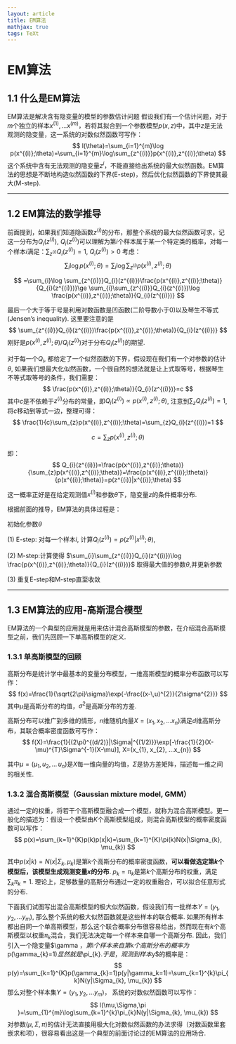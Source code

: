```yaml
---
layout: article
title: EM算法
mathjax: true
tags: TeXt
---
```


# EM算法


## 1.1 什么是EM算法

EM算法是解决含有隐变量的模型的参数估计问题
假设我们有一个估计问题，对于$m$个独立的样本${x^{(1)},...x^{(m)}}$，若将其拟合到一个参数模型$p(x,z)$中，其中$z$是无法观测的隐变量，这一系统的对数似然函数可写作：
$$
l(\theta)=\sum_{i=1}^{m}\log p(x^{(i)};\theta)=\sum_{i=1}^{m}\log\sum_{z^{(i)}}p(x^{(i)},z^{(i)};\theta)
$$
这个系统中含有无法观测的隐变量$z^{i}$，不能直接给出系统的最大似然函数。EM算法的思想是不断地构造似然函数的下界(E-step)，然后优化似然函数的下界使其最大(M-step).

------


## 1.2 EM算法的数学推导

前面提到，如果我们知道隐函数$z^{(i)}$的分布，那整个系统的最大似然函数可求，记这一分布为$Q_{i}(z^{(i)})$, $Q_{i}(z^{(i)})$可以理解为第$i$个样本属于某一个特定类的概率，对每一个样本$i$满足：$\sum_{z^(i)}Q_{i}(z^{(i)})=1$, $Q_{i}(z^{(i)})>0$
考虑：
$$
\sum_{i}\log p(x^{(i)};\theta)=\sum_{i}\log\sum_{z^{(i)}}p(x^{(i)},z^{(i)};\theta)
$$

$$
=\sum_{i}\log \sum_{z^{(i)}}Q_{i}(z^{(i)})\frac{p(x^{(i)},z^{(i)};\theta)}{Q_{i}(z^{(i)})}\ge \sum_{i}\sum_{z^{(i)}}Q_{i}(z^{(i)})\log \frac{p(x^{(i)},z^{(i)};\theta)}{Q_{i}(z^{(i)})}
$$

最后一个大于等于号是利用对数函数是凹函数(二阶导数小于0)以及琴生不等式(Jensen’s inequality). 这里要注意的是
$$
\sum_{z^{(i)}}Q_{i}(z^{(i)})\frac{p(x^{(i)},z^{(i)};\theta)}{Q_{i}(z^{(i)})}
$$
刚好是$p(x^{(i)},z^{(i)};\theta)/Q_{i}(z^{(i)})$对于分布$Q_{i}(z^{(i)})$的期望.

对于每一个$Q_{i}$, 都给定了一个似然函数的下界，假设现在我们有一个对参数的估计$\theta$, 如果我们想最大化似然函数，一个很自然的想法就是让上式取等号，根据琴生不等式取等号的条件，我们需要：
$$
\frac{p(x^{(i)},z^{(i)};\theta)}{Q_{i}(z^{(i)})}=c
$$
其中$c$是不依赖于$z^{(i)}$分布的常量，即${Q_{i}(z^{(i)})} \propto p(x^{(i)},z^{(i)};\theta)$, 注意到$\sum_{z}Q_{i}(z^{(i)})=1$, 将$c$移动到等式一边，整理可得：
$$
\frac{1}{c}\sum_{z}p(x^{(i)},z^{(i)};\theta)=\sum_{z}Q_{i}(z^{(i)})=1
$$

$$
c=\sum_{z}p(x^{(i)},z^{(i)};\theta)
$$

即：
$$
Q_{i}(z^{(i)})=\frac{p(x^{(i)},z^{(i)};\theta)}{\sum_{z}p(x^{(i)},z^{(i)};\theta)}=\frac{p(x^{(i)},z^{(i)};\theta)}{p(x^{(i)};\theta)}=p(z^{(i)}|x^{(i)};\theta)
$$

这一概率正好是在给定观测值$x^{(i)}$和参数$\theta$下，隐变量$z$的条件概率分布.

根据前面的推导，EM算法的具体过程是：

初始化参数$\theta$

(1) E-step: 对每一个样本$i$, 计算$Q_{i}(z^{(i)})=p(z^{(i)}|x^{(i)};\theta)$, 

(2) M-step:计算使得 $\sum_{i}\sum_{z^{(i)}}Q_{i}(z^{(i)})\log \frac{p(x^{(i)},z^{(i)};\theta)}{Q_{i}(z^{(i)})}$ 取得最大值的参数$\theta$,并更新参数

(3) 重复E-step和M-step直至收敛

------

## 1.3 EM算法的应用-高斯混合模型

EM算法的一个典型的应用就是用来估计混合高斯模型的参数，在介绍混合高斯模型之前，我们先回顾一下单高斯模型的定义.

### 1.3.1 单高斯模型的回顾

高斯分布是统计学中最基本的变量分布模型，一维高斯模型的概率分布函数可以写作：
$$
f(x)=\frac{1}{\sqrt{2\pi}\sigma}\exp{-\frac{(x-\,u)^{2}}{2\sigma^{2}}}
$$
其中$\mu$是高斯分布的均值，$\sigma^{2}$是高斯分布的方差.

高斯分布可以推广到多维的情形，$n$维随机向量$X=(x_{1}, x_{2}, ...x_{n})$满足$d$维高斯分布，其联合概率密度函数可写作：
$$
f(X)=\frac{1}{(2\pi)^{(d/2)}|\Sigma|^{(1/2)}}\exp[-\frac{1}{2}(X-\mu)^{T}\Sigma^{-1}(X-\mu)], X=(x_{1}, x_{2}, ...x_{n})
$$

其中$\mu=(\mu_{1}, \,u_{2}, ...\,u_{n})$是$X$每一维向量的均值，$\Sigma$是协方差矩阵，描述每一维之间的相关性.

### 1.3.2 混合高斯模型（Gaussian mixture model, GMM）

通过一定的权重，将若干个高斯模型融合成一个模型，就称为混合高斯模型。更一般化的描述为：假设一个模型由$K$个高斯模型组成，则混合高斯模型的概率密度函数可以写作：
$$
p(x)=\sum_{k=1}^{K}p(k)p(x|k)=\sum_{k=1}^{K}\pi(k)N(x|\Sigma_{k}, \mu_{k})
$$

其中$p(x|k)=N (x|\Sigma_{k}, \mu_{k})$是第$k$个高斯分布的概率密度函数，**可以看做选定第$k$个模型后，该模型生成观测变量$x$的分布**. $p_{k}=\pi_{k}$是第$k$个高斯分布的权重，满足$\sum_{k}\pi_{k}=1$. 理论上，足够数量的高斯分布通过一定的权重融合，可以拟合任意形式的分布.

下面我们试图写出混合高斯模型的极大似然函数，假设我们有一批样本$Y=(y_{1}, y_{2},...y_{m})$, 那么整个系统的极大似然函数就是这些样本的联合概率. 如果所有样本都出自同一个单高斯模型，那么这个联合概率分布很容易给出，然而现在有$k$个高斯模型以权重$\pi_{k}$混合，我们无法决定每一个样本来自哪一个高斯分布. 因此，我们引入一个隐变量$\gamma $，第$i$个样本来自第$k$个高斯分布的概率为$p(\gamma_{k}=1)$显然就是$\pi_{k}$. 于是，观测到样本$y$的概率是：
$$
p(y)=\sum_{k=1}^{K}p(\gamma_{k}=1)p(y|\gamma_k=1)=\sum_{k=1}^{k}\pi_{k}N(y|\Sigma_{k}, \mu_{k})
$$
 那么对整个样本集$Y=(y_{1}, y_{2},...y_{m})$， 系统的对数似然函数可以写作：
$$
l(\mu,\Sigma,\pi )=\sum_{1}^{m}\log\sum_{k=1}^{k}\pi_{k}N(y|\Sigma_{k}, \mu_{k})
$$
对参数$(\mu,\Sigma,\pi )$的估计无法直接用极大化对数似然函数的办法求得（对数函数里套嵌求和项），很容易看出这是一个典型的前面讨论过的EM算法的应用场合. 






